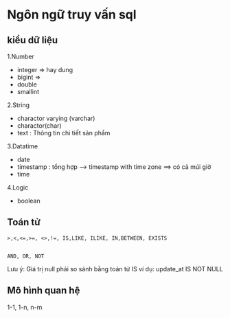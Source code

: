 # Ngôn ngữ truy vấn sql



## kiểu dữ liệu 
1.Number 
- integer => hay dung
- bigint =>
- double
- smallint

2.String 
- charactor varying (varchar)
- charactor(char)
- text : Thông tin chi tiết sản phẩm

3.Datatime
- date
- timestamp : tổng hợp
--> timestamp with time zone ==> có cả múi giờ 
- time



4.Logic
- boolean

## Toán tử 

```
>,<,<=,>=, <>,!=, IS,LIKE, ILIKE, IN,BETWEEN, EXISTS


```

```
AND, OR, NOT 
```

Lưu ý: Giá trị null phải so sánh bằng toán tử IS
ví dụ: update_at IS NOT NULL 
## Mô hình quan hệ 

1-1, 1-n, n-m



